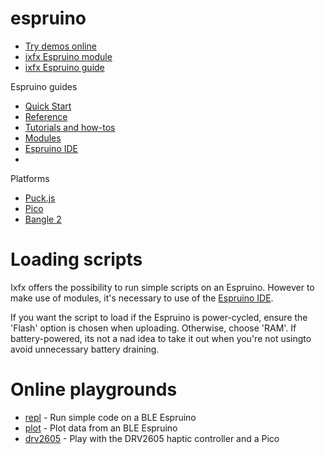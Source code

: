 # espruino

- [Try demos online](https://demos.ixfx.fun/io/)
- [ixfx Espruino module](https://api.ixfx.fun/_ixfx/io/Espruino/)
- [ixfx Espruino guide](https://ixfx.fun/io/espruino/)

Espruino guides

- [Quick Start](http://www.espruino.com/Quick+Start)
- [Reference](http://www.espruino.com/Reference#software)
- [Tutorials and how-tos](http://www.espruino.com/Tutorials)
- [Modules](http://www.espruino.com/Modules)
- [Espruino IDE](https://www.espruino.com/ide/)
- 
Platforms

- [Puck.js](http://www.espruino.com/Puck.js)
- [Pico](http://www.espruino.com/Pico)
- [Bangle 2](http://www.espruino.com/Bangle.js2)

# Loading scripts

Ixfx offers the possibility to run simple scripts on an Espruino. However to
make use of modules, it's necessary to use of the [Espruino IDE](https://www.espruino.com/ide/).

If you want the script to load if the Espruino is power-cycled, ensure the 'Flash' option is chosen when uploading. Otherwise, choose 'RAM'. If battery-powered, its not a nad idea to take it out when you're not usingto avoid
unnecessary battery draining.

# Online playgrounds

- [repl](https://clinth.github.io/ixfx-play/io/espruino-repl/index.html) -
  Run simple code on a BLE Espruino
- [plot](https://clinth.github.io/ixfx-play/io/espruino-plot/index.html) -
  Plot data from an BLE Espruino
- [drv2605](https://clinth.github.io/ixfx-play/io/espruino-drv2605/index.html) -
  Play with the DRV2605 haptic controller and a Pico
